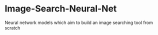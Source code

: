 # Image-Search-Neural-Net
Neural network models which aim to build an image searching tool from scratch
